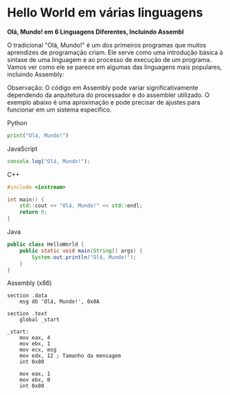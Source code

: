 # Hello World em várias linguagens

**Olá, Mundo! em 6 Linguagens Diferentes, Incluindo Assembl**

O tradicional "Olá, Mundo!" é um dos primeiros programas que muitos aprendizes de programação criam. Ele serve como uma introdução básica à sintaxe de uma linguagem e ao processo de execução de um programa. Vamos ver como ele se parece em algumas das linguagens mais populares, incluindo Assembly:

Observação: O código em Assembly pode variar significativamente dependendo da arquitetura do processador e do assembler utilizado. O exemplo abaixo é uma aproximação e pode precisar de ajustes para funcionar em um sistema específico.

Python
```python
print("Olá, Mundo!")
```


JavaScript
```js
console.log("Olá, Mundo!");
```

C++
```c++
#include <iostream>

int main() {
    std::cout << "Olá, Mundo!" << std::endl;
    return 0;
}
```

Java
```java
public class HelloWorld {
    public static void main(String[] args) {
        System.out.println("Olá, Mundo!");
    }
}
```


Assembly (x86)
```
section .data
    msg db 'Olá, Mundo!', 0x0A

section .text
    global _start

_start:
    mov eax, 4
    mov ebx, 1
    mov ecx, msg
    mov edx, 12 ; Tamanho da mensagem
    int 0x80

    mov eax, 1
    mov ebx, 0
    int 0x80
```
